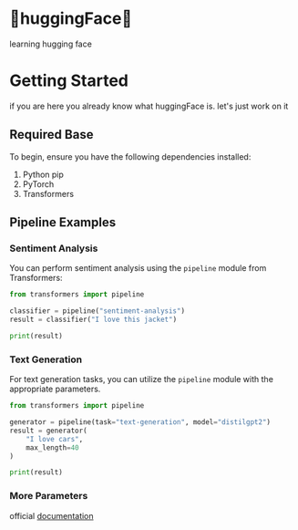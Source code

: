 # 🤗huggingFace🤗
learning hugging face
# Getting Started

if you are here you already know what huggingFace is. let's just work on it

## Required Base

To begin, ensure you have the following dependencies installed:

1. Python pip
2. PyTorch
3. Transformers

## Pipeline Examples

### Sentiment Analysis

You can perform sentiment analysis using the `pipeline` module from Transformers:

```python
from transformers import pipeline

classifier = pipeline("sentiment-analysis")
result = classifier("I love this jacket")

print(result)
```
### Text Generation

For text generation tasks, you can utilize the `pipeline` module with the appropriate parameters.

```python
from transformers import pipeline

generator = pipeline(task="text-generation", model="distilgpt2")
result = generator(
    "I love cars",
    max_length=40
)

print(result) 
```

### More Parameters

official [documentation](https://huggingface.co/docs/transformers/main/en/main_classes/pipelines#transformers.pipeline)
